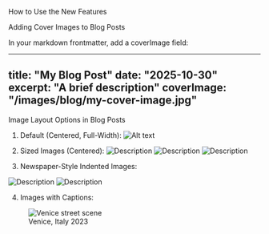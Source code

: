 How to Use the New Features

Adding Cover Images to Blog Posts

In your markdown frontmatter, add a coverImage field:

  ---
title: "My Blog Post"
date: "2025-10-30"
excerpt: "A brief description"
coverImage: "/images/blog/my-cover-image.jpg"
  ---

Image Layout Options in Blog Posts

1. Default (Centered, Full-Width):
   ![Alt text](/images/photo.jpg)

2. Sized Images (Centered):
   <img src="/images/photo.jpg" alt="Description" class="img-small" />
   <img src="/images/photo.jpg" alt="Description" class="img-medium" />
   <img src="/images/photo.jpg" alt="Description" class="img-large" />

3. Newspaper-Style Indented Images:
  <!-- Float left with text wrapping around -->
  <img src="/images/photo.jpg" alt="Description" class="img-indent-left" />

  <!-- Float right with text wrapping around -->
  <img src="/images/photo.jpg" alt="Description" class="img-indent-right" />

  <!-- Clear floats after wrapped content -->
  <div class="clear"></div>

4. Images with Captions:
  <figure>
    <img src="/images/venice.jpg" alt="Venice street scene" />
    <figcaption>Venice, Italy 2023</figcaption>
  </figure>